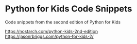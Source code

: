 # Python for Kids Code Snippets
Code snippets from the second edition of Python for Kids

https://nostarch.com/python-kids-2nd-edition  
https://jasonrbriggs.com/python-for-kids-2/  

